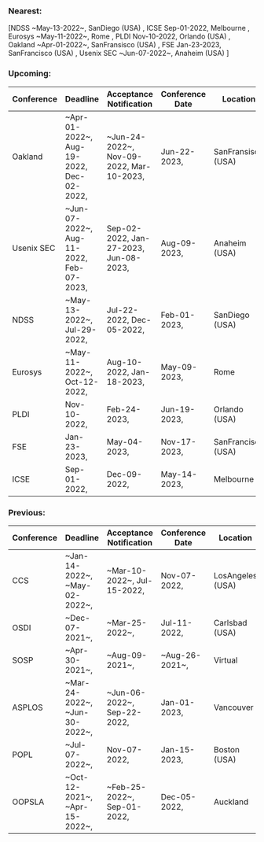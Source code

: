 ### Nearest:
[NDSS ~May-13-2022~,  SanDiego (USA)
, ICSE Sep-01-2022,  Melbourne
, Eurosys ~May-11-2022~,  Rome
, PLDI Nov-10-2022,  Orlando (USA)
, Oakland ~Apr-01-2022~,  SanFransisco (USA)
, FSE Jan-23-2023,  SanFrancisco (USA)
, Usenix SEC ~Jun-07-2022~,  Anaheim (USA)
]
### Upcoming:
| Conference | Deadline | Acceptance Notification | Conference Date | Location |
| --- | --- | --- | --- | --- |
| Oakland | ~Apr-01-2022~, Aug-19-2022, Dec-02-2022,  | ~Jun-24-2022~, Nov-09-2022, Mar-10-2023,  | Jun-22-2023,  | SanFransisco (USA) | 
| Usenix SEC | ~Jun-07-2022~, Aug-11-2022, Feb-07-2023,  | Sep-02-2022, Jan-27-2023, Jun-08-2023,  | Aug-09-2023,  | Anaheim (USA) | 
| NDSS | ~May-13-2022~, Jul-29-2022,  | Jul-22-2022, Dec-05-2022,  | Feb-01-2023,  | SanDiego (USA) | 
| Eurosys | ~May-11-2022~, Oct-12-2022,  | Aug-10-2022, Jan-18-2023,  | May-09-2023,  | Rome | 
| PLDI | Nov-10-2022,  | Feb-24-2023,  | Jun-19-2023,  | Orlando (USA) | 
| FSE | Jan-23-2023,  | May-04-2023,  | Nov-17-2023,  | SanFrancisco (USA) | 
| ICSE | Sep-01-2022,  | Dec-09-2022,  | May-14-2023,  | Melbourne | 

### Previous:
| Conference | Deadline | Acceptance Notification | Conference Date | Location |
| --- | --- | --- | --- | --- |
| CCS | ~Jan-14-2022~, ~May-02-2022~,  | ~Mar-10-2022~, Jul-15-2022,  | Nov-07-2022,  | LosAngeles (USA)|
| OSDI | ~Dec-07-2021~,  | ~Mar-25-2022~,  | Jul-11-2022,  | Carlsbad (USA)|
| SOSP | ~Apr-30-2021~,  | ~Aug-09-2021~,  | ~Aug-26-2021~,  | Virtual|
| ASPLOS | ~Mar-24-2022~, ~Jun-30-2022~,  | ~Jun-06-2022~, Sep-22-2022,  | Jan-01-2023,  | Vancouver|
| POPL | ~Jul-07-2022~,  | Nov-07-2022,  | Jan-15-2023,  | Boston (USA)|
| OOPSLA | ~Oct-12-2021~, ~Apr-15-2022~,  | ~Feb-25-2022~, Sep-01-2022,  | Dec-05-2022,  | Auckland|
